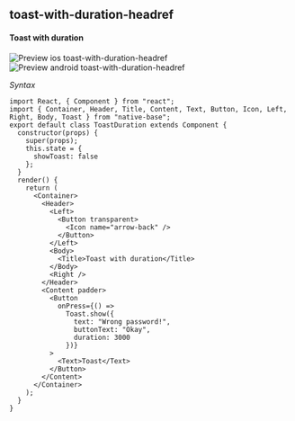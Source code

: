 ## toast-with-duration-headref
#### Toast with duration

![Preview ios toast-with-duration-headref](https://github.com/GeekyAnts/NativeBase-KitchenSink/raw/v2.4.8/screenshots/ios/toast-duration.gif)
![Preview android toast-with-duration-headref](https://github.com/GeekyAnts/NativeBase-KitchenSink/raw/v2.4.8/screenshots/android/toast-duration.gif)

*Syntax* 

<pre class="line-numbers"><code class="language-jsx">import React, { Component } from "react";
import { Container, Header, Title, Content, Text, Button, Icon, Left, Right, Body, Toast } from "native-base";
export default class ToastDuration extends Component {
  constructor(props) {
    super(props);
    this.state = {
      showToast: false
    };
  }
  render() {
    return (
      &lt;Container>
        &lt;Header>
          &lt;Left>
            &lt;Button transparent>
              &lt;Icon name="arrow-back" />
            &lt;/Button>
          &lt;/Left>
          &lt;Body>
            &lt;Title>Toast with duration&lt;/Title>
          &lt;/Body>
          &lt;Right />
        &lt;/Header>
        &lt;Content padder>
          &lt;Button
            onPress={() =>
              Toast.show({
                text: "Wrong password!",
                buttonText: "Okay",
                duration: 3000
              })}
          >
            &lt;Text>Toast&lt;/Text>
          &lt;/Button>
        &lt;/Content>
      &lt;/Container>
    );
  }
}</code></pre><br />
